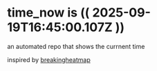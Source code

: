 # time_now is (( 2025-09-19T16:45:00.107Z ))

an automated repo that shows the currnent time

inspired by [breakingheatmap](https://github.com/breakingheatmap/breakingheatmap)